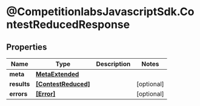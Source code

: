 # @CompetitionlabsJavascriptSdk.ContestReducedResponse

## Properties

Name | Type | Description | Notes
------------ | ------------- | ------------- | -------------
**meta** | [**MetaExtended**](MetaExtended.md) |  | 
**results** | [**[ContestReduced]**](ContestReduced.md) |  | [optional] 
**errors** | [**[Error]**](Error.md) |  | [optional] 


